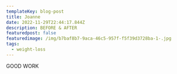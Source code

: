 ```yaml
---
templateKey: blog-post
title: Joanne
date: 2022-11-29T22:44:17.844Z
description: BEFORE & AFTER
featuredpost: false
featuredimage: /img/b7baf8b7-9aca-46c5-957f-f5f39d3728ba-1-.jpg
tags:
  - weight-loss
---
```

G﻿OOD WORK